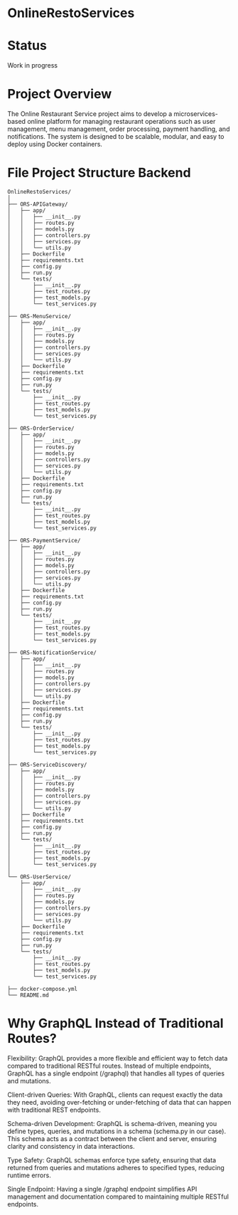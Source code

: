 # OnlineRestoServices

# Status
Work in progress

# Project Overview
The Online Restaurant Service project aims to develop a microservices-based online platform for managing restaurant operations such as user management, menu management, order processing, payment handling, and notifications. The system is designed to be scalable, modular, and easy to deploy using Docker containers.

# File Project Structure Backend
    OnlineRestoServices/
    │
    ├── ORS-APIGateway/
    │   ├── app/
    │   │   ├── __init__.py
    │   │   ├── routes.py
    │   │   ├── models.py
    │   │   ├── controllers.py
    │   │   ├── services.py
    │   │   └── utils.py
    │   ├── Dockerfile
    │   ├── requirements.txt
    │   ├── config.py
    │   ├── run.py
    │   └── tests/
    │       ├── __init__.py
    │       ├── test_routes.py
    │       ├── test_models.py
    │       └── test_services.py
    │
    ├── ORS-MenuService/
    │   ├── app/
    │   │   ├── __init__.py
    │   │   ├── routes.py
    │   │   ├── models.py
    │   │   ├── controllers.py
    │   │   ├── services.py
    │   │   └── utils.py
    │   ├── Dockerfile
    │   ├── requirements.txt
    │   ├── config.py
    │   ├── run.py
    │   └── tests/
    │       ├── __init__.py
    │       ├── test_routes.py
    │       ├── test_models.py
    │       └── test_services.py
    │
    ├── ORS-OrderService/
    │   ├── app/
    │   │   ├── __init__.py
    │   │   ├── routes.py
    │   │   ├── models.py
    │   │   ├── controllers.py
    │   │   ├── services.py
    │   │   └── utils.py
    │   ├── Dockerfile
    │   ├── requirements.txt
    │   ├── config.py
    │   ├── run.py
    │   └── tests/
    │       ├── __init__.py
    │       ├── test_routes.py
    │       ├── test_models.py
    │       └── test_services.py
    │
    ├── ORS-PaymentService/
    │   ├── app/
    │   │   ├── __init__.py
    │   │   ├── routes.py
    │   │   ├── models.py
    │   │   ├── controllers.py
    │   │   ├── services.py
    │   │   └── utils.py
    │   ├── Dockerfile
    │   ├── requirements.txt
    │   ├── config.py
    │   ├── run.py
    │   └── tests/
    │       ├── __init__.py
    │       ├── test_routes.py
    │       ├── test_models.py
    │       └── test_services.py
    │
    ├── ORS-NotificationService/
    │   ├── app/
    │   │   ├── __init__.py
    │   │   ├── routes.py
    │   │   ├── models.py
    │   │   ├── controllers.py
    │   │   ├── services.py
    │   │   └── utils.py
    │   ├── Dockerfile
    │   ├── requirements.txt
    │   ├── config.py
    │   ├── run.py
    │   └── tests/
    │       ├── __init__.py
    │       ├── test_routes.py
    │       ├── test_models.py
    │       └── test_services.py
    │
    ├── ORS-ServiceDiscovery/
    │   ├── app/
    │   │   ├── __init__.py
    │   │   ├── routes.py
    │   │   ├── models.py
    │   │   ├── controllers.py
    │   │   ├── services.py
    │   │   └── utils.py
    │   ├── Dockerfile
    │   ├── requirements.txt
    │   ├── config.py
    │   ├── run.py
    │   └── tests/
    │       ├── __init__.py
    │       ├── test_routes.py
    │       ├── test_models.py
    │       └── test_services.py
    │
    └── ORS-UserService/
        ├── app/
        │   ├── __init__.py
        │   ├── routes.py
        │   ├── models.py
        │   ├── controllers.py
        │   ├── services.py
        │   └── utils.py
        ├── Dockerfile
        ├── requirements.txt
        ├── config.py
        ├── run.py
        └── tests/
            ├── __init__.py
            ├── test_routes.py
            ├── test_models.py
            └── test_services.py

    ├── docker-compose.yml
    └── README.md


# Why GraphQL Instead of Traditional Routes?

Flexibility: GraphQL provides a more flexible and efficient way to fetch data compared to traditional RESTful routes. Instead of multiple endpoints, GraphQL has a single endpoint (/graphql) that handles all types of queries and mutations.

Client-driven Queries: With GraphQL, clients can request exactly the data they need, avoiding over-fetching or under-fetching of data that can happen with traditional REST endpoints.

Schema-driven Development: GraphQL is schema-driven, meaning you define types, queries, and mutations in a schema (schema.py in our case). This schema acts as a contract between the client and server, ensuring clarity and consistency in data interactions.

Type Safety: GraphQL schemas enforce type safety, ensuring that data returned from queries and mutations adheres to specified types, reducing runtime errors.

Single Endpoint: Having a single /graphql endpoint simplifies API management and documentation compared to maintaining multiple RESTful endpoints.